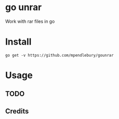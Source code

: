 # go unrar
Work with rar files in go


# Install

```
go get -v https://github.com/mpendlebury/gounrar
```

# Usage

## TODO

## Credits
